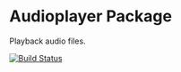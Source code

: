 
# Audioplayer Package

Playback audio files.

[![Build Status](https://travis-ci.org/tong/atom-audioplayer.svg?branch=master)](https://travis-ci.org/tong/atom-audioplayer)
